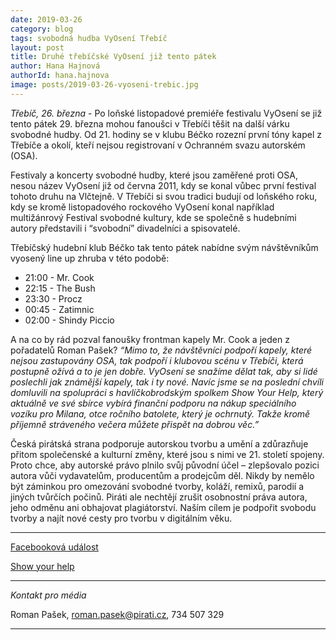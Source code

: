```yaml
---
date: 2019-03-26
category: blog
tags: svobodná hudba VyOsení Třebíč
layout: post
title: Druhé třebíčské VyOsení již tento pátek
author: Hana Hajnová
authorId: hana.hajnova  
image: posts/2019-03-26-vyoseni-trebic.jpg
---
```

*Třebíč, 26. března* - Po loňské listopadové premiéře festivalu VyOsení se již tento pátek 29. března mohou fanoušci v Třebíči těšit na další várku svobodné hudby. Od 21. hodiny se v klubu Béčko rozezní první tóny kapel z Třebíče a okolí, kteří nejsou registrovaní v Ochranném svazu autorském (OSA).

Festivaly a koncerty svobodné hudby, které jsou zaměřené proti OSA, nesou název VyOsení již od června 2011, kdy se konal vůbec první festival tohoto druhu na Vlčtejně. V Třebíči si svou tradici budují od loňského roku, kdy se kromě listopadového rockového VyOsení konal například multižánrový Festival svobodné kultury, kde se společně s hudebními autory představili i “svobodní” divadelníci a spisovatelé. 

Třebíčský hudební klub Béčko tak tento pátek nabídne svým návštěvníkům vyosený line up zhruba v této podobě:
* 21:00 - Mr. Cook
* 22:15 - The Bush
* 23:30 - Procz
* 00:45 - Zatimnic
* 02:00 - Shindy Piccio

A na co by rád pozval fanoušky frontman kapely Mr. Cook a jeden z pořadatelů Roman Pašek? *“Mimo to, že návštěvníci podpoří kapely, které nejsou zastupovány OSA, tak podpoří i klubovou scénu v Třebíči, která postupně ožívá a to je jen dobře. VyOsení se snažíme dělat tak, aby si lidé poslechli jak známější kapely, tak i ty nové. Navíc jsme se na poslední chvíli domluvili na spolupráci s havlíčkobrodským spolkem Show Your Help, který aktuálně ve své sbírce vybírá finanční podporu na nákup speciálního vozíku pro Milana, otce ročního batolete, který je ochrnutý. Takže kromě příjemně stráveného večera můžete přispět na dobrou věc.”*

Česká pirátská strana podporuje autorskou tvorbu a umění a zdůrazňuje přitom společenské a kulturní změny, které jsou s nimi ve 21. století spojeny. Proto chce, aby autorské právo plnilo svůj původní účel – zlepšovalo pozici autora vůči vydavatelům, producentům a prodejcům děl. Nikdy by nemělo být záminkou pro omezování svobodné tvorby, koláží, remixů, parodií a jiných tvůrčích počinů. Piráti ale nechtějí zrušit osobnostní práva autora, jeho odměnu ani obhajovat plagiátorství. Naším cílem je podpořit svobodu tvorby a najít nové cesty pro tvorbu v digitálním věku.

---
[Facebooková událost](https://www.facebook.com/events/781777152204397/)

[Show your help](https://www.facebook.com/showyourhelp) 

---

*Kontakt pro média*

Roman Pašek, roman.pasek@pirati.cz, 734 507 329

---
